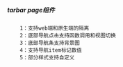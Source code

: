 ##### tarbar page组件
  
  
        1：支持web端和原生端的隔离
        2：底部导航点击支持函数调用和视图切换
        3：底部导航条支持背景图
        4：支持导航item标记数值
        5：部分样式支持自定义